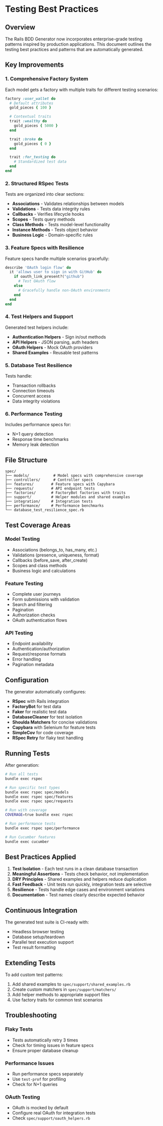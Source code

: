 # Testing Best Practices

## Overview

The Rails BDD Generator now incorporates enterprise-grade testing patterns inspired by production applications. This document outlines the testing best practices and patterns that are automatically generated.

## Key Improvements

### 1. Comprehensive Factory System

Each model gets a factory with multiple traits for different testing scenarios:

```ruby
factory :user_wallet do
  # Default attributes
  gold_pieces { 100 }

  # Contextual traits
  trait :wealthy do
    gold_pieces { 5000 }
  end

  trait :broke do
    gold_pieces { 0 }
  end

  trait :for_testing do
    # Standardized test data
  end
end
```

### 2. Structured RSpec Tests

Tests are organized into clear sections:

- **Associations** - Validates relationships between models
- **Validations** - Tests data integrity rules
- **Callbacks** - Verifies lifecycle hooks
- **Scopes** - Tests query methods
- **Class Methods** - Tests model-level functionality
- **Instance Methods** - Tests object behavior
- **Business Logic** - Domain-specific rules

### 3. Feature Specs with Resilience

Feature specs handle multiple scenarios gracefully:

```ruby
describe 'OAuth login flow' do
  it 'allows user to sign in with GitHub' do
    if oauth_link_present?("github")
      # Test OAuth flow
    else
      # Gracefully handle non-OAuth environments
    end
  end
end
```

### 4. Test Helpers and Support

Generated test helpers include:

- **Authentication Helpers** - Sign in/out methods
- **API Helpers** - JSON parsing, auth headers
- **OAuth Helpers** - Mock OAuth providers
- **Shared Examples** - Reusable test patterns

### 5. Database Test Resilience

Tests handle:
- Transaction rollbacks
- Connection timeouts
- Concurrent access
- Data integrity violations

### 6. Performance Testing

Includes performance specs for:
- N+1 query detection
- Response time benchmarks
- Memory leak detection

## File Structure

```
spec/
├── models/           # Model specs with comprehensive coverage
├── controllers/      # Controller specs
├── features/        # Feature specs with Capybara
├── requests/        # API endpoint tests
├── factories/       # FactoryBot factories with traits
├── support/         # Helper modules and shared examples
├── integration/     # Integration tests
├── performance/     # Performance benchmarks
└── database_test_resilience_spec.rb
```

## Test Coverage Areas

### Model Testing
- Associations (belongs_to, has_many, etc.)
- Validations (presence, uniqueness, format)
- Callbacks (before_save, after_create)
- Scopes and class methods
- Business logic and calculations

### Feature Testing
- Complete user journeys
- Form submissions with validation
- Search and filtering
- Pagination
- Authorization checks
- OAuth authentication flows

### API Testing
- Endpoint availability
- Authentication/authorization
- Request/response formats
- Error handling
- Pagination metadata

## Configuration

The generator automatically configures:

- **RSpec** with Rails integration
- **FactoryBot** for test data
- **Faker** for realistic test data
- **DatabaseCleaner** for test isolation
- **Shoulda Matchers** for concise validations
- **Capybara** with Selenium for feature tests
- **SimpleCov** for code coverage
- **RSpec Retry** for flaky test handling

## Running Tests

After generation:

```bash
# Run all tests
bundle exec rspec

# Run specific test types
bundle exec rspec spec/models
bundle exec rspec spec/features
bundle exec rspec spec/requests

# Run with coverage
COVERAGE=true bundle exec rspec

# Run performance tests
bundle exec rspec spec/performance

# Run Cucumber features
bundle exec cucumber
```

## Best Practices Applied

1. **Test Isolation** - Each test runs in a clean database transaction
2. **Meaningful Assertions** - Tests check behavior, not implementation
3. **DRY Principles** - Shared examples and helpers reduce duplication
4. **Fast Feedback** - Unit tests run quickly, integration tests are selective
5. **Resilience** - Tests handle edge cases and environment variations
6. **Documentation** - Test names clearly describe expected behavior

## Continuous Integration

The generated test suite is CI-ready with:
- Headless browser testing
- Database setup/teardown
- Parallel test execution support
- Test result formatting

## Extending Tests

To add custom test patterns:

1. Add shared examples to `spec/support/shared_examples.rb`
2. Create custom matchers in `spec/support/matchers/`
3. Add helper methods to appropriate support files
4. Use factory traits for common test scenarios

## Troubleshooting

### Flaky Tests
- Tests automatically retry 3 times
- Check for timing issues in feature specs
- Ensure proper database cleanup

### Performance Issues
- Run performance specs separately
- Use `test-prof` for profiling
- Check for N+1 queries

### OAuth Testing
- OAuth is mocked by default
- Configure real OAuth for integration tests
- Check `spec/support/oauth_helpers.rb`
